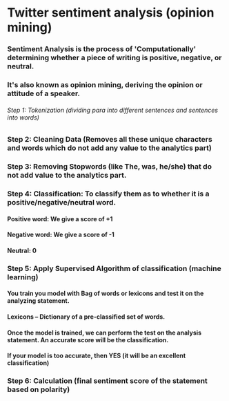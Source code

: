 # Twitter sentiment analysis (opinion mining)
 
### Sentiment Analysis is the process of 'Computationally' determining whether a piece of writing is positive, negative, or neutral.
### It's also known as opinion mining, deriving the opinion or attitude of a speaker.

###### Step 1: Tokenization (dividing para into different sentences and sentences into words)
### Step 2: Cleaning Data (Removes all these unique characters and words which do not add any value to the analytics part)
### Step 3: Removing Stopwords (like The, was, he/she) that do not add value to the analytics part.
### Step 4: Classification: To classify them as to whether it is a positive/negative/neutral word.
#### Positive word: We give a score of +1
#### Negative word: We give a score of -1
#### Neutral: 0
### Step 5: Apply Supervised Algorithm of classification (machine learning)
#### You train you model with Bag of words or lexicons and test it on the analyzing statement.
#### Lexicons – Dictionary of a pre-classified set of words.
#### Once the model is trained, we can perform the test on the analysis statement. An accurate score will be the classification.
#### If your model is too accurate, then YES (it will be an excellent classification)
### Step 6: Calculation (final sentiment score of the statement based on polarity)
